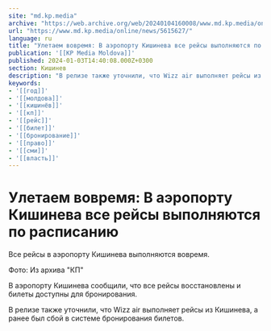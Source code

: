 ```yaml
---
site: "md.kp.media"
archive: "https://web.archive.org/web/20240104160008/www.md.kp.media/online/news/5615627/"
url: "https://www.md.kp.media/online/news/5615627/"
language: ru
title: "Улетаем вовремя: В аэропорту Кишинева все рейсы выполняются по расписанию"
publication: '[[KP Media Moldova]]'
published: 2024-01-03T14:40:08.000Z+0300
section: Кишинев
description: "В релизе также уточнили, что Wizz air выполняет рейсы из Кишинева, а ранее был сбой в системе бронирования билетов"
keywords:
- '[[год]]'
- '[[молдова]]'
- '[[кишинёв]]'
- '[[кп]]'
- '[[рейс]]'
- '[[билет]]'
- '[[бронирование]]'
- '[[право]]'
- '[[сми]]'
- '[[власть]]'
---
```


# Улетаем вовремя: В аэропорту Кишинева все рейсы выполняются по расписанию

Все рейсы в аэропорту Кишинева выполняются вовремя.

Фото: Из архива "КП"

В аэропорту Кишинева сообщили, что все рейсы восстановлены и билеты доступны для бронирования.

В релизе также уточнили, что Wizz air выполняет рейсы из Кишинева, а ранее был сбой в системе бронирования билетов.